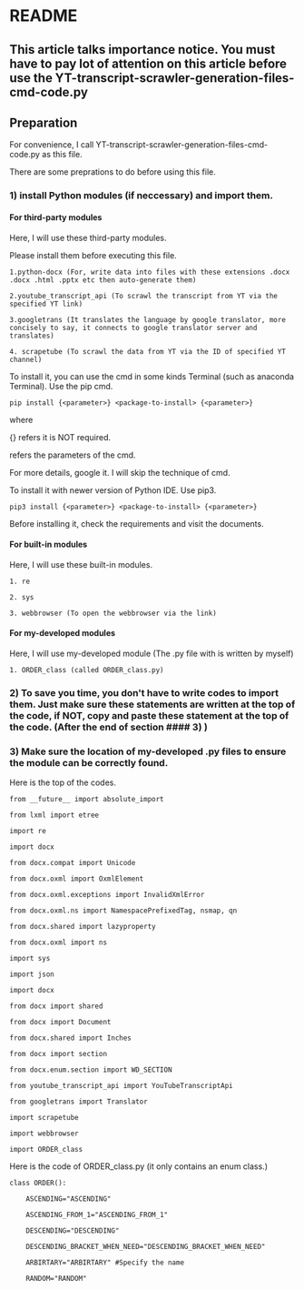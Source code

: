 # README
## This article talks importance notice. You must have to pay lot of attention on this article before use the YT-transcript-scrawler-generation-files-cmd-code.py
## Preparation
For convenience, I call YT-transcript-scrawler-generation-files-cmd-code.py as this file.

There are some preprations to do before using this file.

### 1) install Python modules (if neccessary) and import them.

#### For third-party modules

Here, I will use these third-party modules. 

Please install them before executing this file.

    1.python-docx (For, write data into files with these extensions .docx .docx .html .pptx etc then auto-generate them)

    2.youtube_transcript_api (To scrawl the transcript from YT via the specified YT link)

    3.googletrans (It translates the language by google translator, more concisely to say, it connects to google translator server and translates)

    4. scrapetube (To scrawl the data from YT via the ID of specified YT channel)

To install it, you can use the cmd in some kinds Terminal (such as anaconda Terminal). Use the pip cmd.
  
    pip install {<parameter>} <package-to-install> {<parameter>}

where 
  
  {} refers it is NOT required.
  
  <parameter> refers the parameters of the cmd.
    
  For more details, google it. I will skip the technique of cmd.

To install it with newer version of Python IDE. Use pip3.
    
    pip3 install {<parameter>} <package-to-install> {<parameter>}
  
Before installing it, check the requirements and visit the documents.

#### For built-in modules
    
Here, I will use these built-in modules. 
    
    1. re
    
    2. sys
    
    3. webbrowser (To open the webbrowser via the link)
    
#### For my-developed modules
    
Here, I will use my-developed module (The .py file with is written by myself)
    
    1. ORDER_class (called ORDER_class.py)

    
### 2) To save you time, you don't have to write codes to import them. Just make sure these statements are written at the top of the code, if NOT, copy and paste these statement at the top of the code. (After the end of section #### 3) )
    
### 3) Make sure the location of my-developed .py files to ensure the module can be correctly found.

Here is the top of the codes.
    
    from __future__ import absolute_import

    from lxml import etree

    import re

    import docx

    from docx.compat import Unicode
    
    from docx.oxml import OxmlElement
    
    from docx.oxml.exceptions import InvalidXmlError
    
    from docx.oxml.ns import NamespacePrefixedTag, nsmap, qn
    
    from docx.shared import lazyproperty

    from docx.oxml import ns

    import sys

    import json

    import docx

    from docx import shared

    from docx import Document

    from docx.shared import Inches

    from docx import section

    from docx.enum.section import WD_SECTION

    from youtube_transcript_api import YouTubeTranscriptApi

    from googletrans import Translator

    import scrapetube

    import webbrowser

    import ORDER_class

 Here is the code of ORDER_class.py (it only contains an enum class.)
    
    class ORDER():
    
        ASCENDING="ASCENDING"
    
        ASCENDING_FROM_1="ASCENDING_FROM_1"
    
        DESCENDING="DESCENDING" 
    
        DESCENDING_BRACKET_WHEN_NEED="DESCENDING_BRACKET_WHEN_NEED"
    
        ARBIRTARY="ARBIRTARY" #Specify the name
    
        RANDOM="RANDOM"
